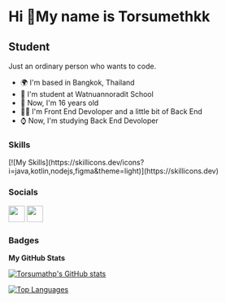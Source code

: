 Hi 🐐My name is Torsumethkk
============================

Student
-------

Just an ordinary person who wants to code.

* 🌍  I'm based in Bangkok, Thailand
* 📕  I'm student at Watnuannoradit School
* 📅  Now, I'm 16 years old
* 🧑‍💻  I'm Front End Devoloper and a little bit of Back End
* ⌚  Now, I'm studying Back End Devoloper
### Skills

<p align="left">
[![My Skills](https://skillicons.dev/icons?i=java,kotlin,nodejs,figma&theme=light)](https://skillicons.dev)
</p>


### Socials

<p align="left"> <a href="https://discord.com/users/ailomoui" target="_blank" rel="noreferrer"><img src="https://raw.githubusercontent.com/danielcranney/readme-generator/main/public/icons/socials/discord.svg" width="32" height="32" /></a> <a href="https://www.github.com/Torsumathp" target="_blank" rel="noreferrer"><img src="https://raw.githubusercontent.com/danielcranney/readme-generator/main/public/icons/socials/github-dark.svg" width="32" height="32" /></a></p>

### Badges

<b>My GitHub Stats</b>

<a href="http://www.github.com/Torsumathp"><img src="https://github-readme-stats.vercel.app/api?username=Torsumathp&show_icons=true&hide=&count_private=true&title_color=f97316&text_color=0891b2&icon_color=22c55e&bg_color=000000&hide_border=true&show_icons=true" alt="Torsumathp's GitHub stats" /></a>

<a href="https://github.com/Torsumathp" align="left"><img src="https://github-readme-stats.vercel.app/api/top-langs/?username=Torsumathp&langs_count=10&title_color=f97316&text_color=0891b2&icon_color=22c55e&bg_color=000000&hide_border=true&locale=en&custom_title=Top%20%Languages" alt="Top Languages" /></a>
